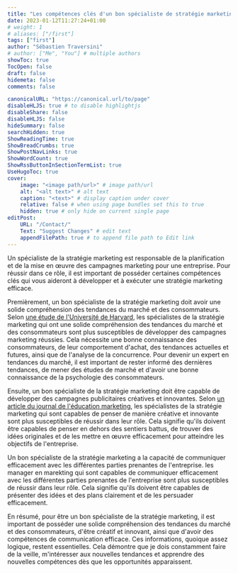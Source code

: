 ```yaml
---
title: "Les compétences clés d'un bon spécialiste de stratégie marketing"
date: 2023-01-12T11:27:24+01:00
# weight: 1
# aliases: ["/first"]
tags: ["first"]
author: "Sébastien Traversini"
# author: ["Me", "You"] # multiple authors
showToc: true
TocOpen: false
draft: false
hidemeta: false
comments: false

canonicalURL: "https://canonical.url/to/page"
disableHLJS: true # to disable highlightjs
disableShare: false
disableHLJS: false
hideSummary: false
searchHidden: true
ShowReadingTime: true
ShowBreadCrumbs: true
ShowPostNavLinks: true
ShowWordCount: true
ShowRssButtonInSectionTermList: true
UseHugoToc: true
cover:
    image: "<image path/url>" # image path/url
    alt: "<alt text>" # alt text
    caption: "<text>" # display caption under cover
    relative: false # when using page bundles set this to true
    hidden: true # only hide on current single page
editPost:
    URL: "/Contact/"
    Text: "Suggest Changes" # edit text
    appendFilePath: true # to append file path to Edit link
---
```

Un spécialiste de la stratégie marketing est responsable de la planification et de la mise en œuvre des campagnes marketing pour une entreprise. Pour réussir dans ce rôle, il est important de posséder certaines compétences clés qui vous aideront à développer et à exécuter une stratégie marketing efficace.

Premièrement, un bon spécialiste de la stratégie marketing doit avoir une solide compréhension des tendances du marché et des consommateurs. Selon [une étude de l'Université de Harvard](https://hbr.org/2013/12/when-marketing-is-strategy), les spécialistes de la stratégie marketing qui ont une solide compréhension des tendances du marché et des consommateurs sont plus susceptibles de développer des campagnes marketing réussies. Cela nécessite une bonne connaissance des consommateurs, de leur comportement d'achat, des tendances actuelles et futures, ainsi que de l'analyse de la concurrence. Pour devenir un expert en tendances du marché, il est important de rester informé des dernières tendances, de mener des études de marché et d'avoir une bonne connaissance de la psychologie des consommateurs.

Ensuite, un bon spécialiste de la stratégie marketing doit être capable de développer des campagnes publicitaires créatives et innovantes. Selon [un article du journal de l'éducation marketing](https://journals.sagepub.com/doi/pdf/10.1177/0273475300223006?casa_token=e9M98G7Z_AsAAAAA:n-OEvlNL8qC2l6_LKpaqS69Op2vkUt9d3y3hwjuPcjanjSNGahat5EFbxJ_sRywOMq0sxj2dTsO_), les spécialistes de la stratégie marketing qui sont capables de penser de manière créative et innovante sont plus susceptibles de réussir dans leur rôle. Cela signifie qu'ils doivent être capables de penser en dehors des sentiers battus, de trouver des idées originales et de les mettre en œuvre efficacement pour atteindre les objectifs de l'entreprise. 

Un bon spécialiste de la stratégie marketing a la capacité de communiquer efficacement avec les différentes parties prenantes de l'entreprise. les manager en marekting qui sont capables de communiquer efficacement avec les différentes parties prenantes de l'entreprise sont plus susceptibles de réussir dans leur rôle. Cela signifie qu'ils doivent être capables de présenter des idées et des plans clairement et de les persuader efficacement.

 En résumé, pour être un bon spécialiste de la stratégie marketing, il est important de posséder une solide compréhension des tendances du marché et des consommateurs, d'être créatif et innovant, ainsi que d'avoir des compétences de communication efficace. Ces informations, quoique assez logique, restent essentielles. Cela démontre que je dois constamment faire de la veille, m'intéresser aux nouvelles tendances et apprendre des nouvelles compétences dès que les opportunités apparaissent.




